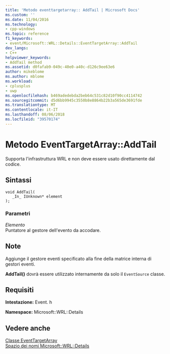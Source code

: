 ```yaml
---
title: 'Metodo eventtargetarray:: AddTail | Microsoft Docs'
ms.custom: ''
ms.date: 11/04/2016
ms.technology:
- cpp-windows
ms.topic: reference
f1_keywords:
- event/Microsoft::WRL::Details::EventTargetArray::AddTail
dev_langs:
- C++
helpviewer_keywords:
- AddTail method
ms.assetid: d0fafab9-049c-40e0-a40c-d126c9ee63e6
author: mikeblome
ms.author: mblome
ms.workload:
- cplusplus
- uwp
ms.openlocfilehash: b469adedebda2beb64c531c82d10f90cc4114742
ms.sourcegitcommit: d5d6bb9945c3550b8e8864b22b3a565de3691fde
ms.translationtype: MT
ms.contentlocale: it-IT
ms.lasthandoff: 08/06/2018
ms.locfileid: "39570174"
---
```

# <a name="eventtargetarrayaddtail-method"></a>Metodo EventTargetArray::AddTail
Supporta l'infrastruttura WRL e non deve essere usato direttamente dal codice.  
  
## <a name="syntax"></a>Sintassi  
  
```  
void AddTail(  
   _In_ IUnknown* element  
);  
```  
  
### <a name="parameters"></a>Parametri  
 *Elemento*  
 Puntatore al gestore dell'evento da accodare.  
  
## <a name="remarks"></a>Note  
 Aggiunge il gestore eventi specificato alla fine della matrice interna di gestori eventi.  
  
 **AddTail()** dovrà essere utilizzato internamente da solo il `EventSource` classe.  
  
## <a name="requirements"></a>Requisiti  
 **Intestazione:** Event. h  
  
 **Namespace:** Microsoft::WRL::Details  
  
## <a name="see-also"></a>Vedere anche  
 [Classe EventTargetArray](../windows/eventtargetarray-class.md)   
 [Spazio dei nomi Microsoft::WRL::Details](../windows/microsoft-wrl-details-namespace.md)